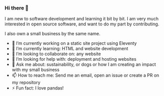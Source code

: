 ### Hi there 👋

I am new to software development and learning it bit by bit. I am very much interested in open source software, and want to do my part by contributing.

I also own a small business by the same name.

- 🔭 I’m currently working on a static site project using Eleventy
- 🌱 I’m currently learning: HTML and website development
- 👯 I’m looking to collaborate on: any website
- 🤔 I’m looking for help with: deployment and hosting websites
- 💬 Ask me about: sustainability, or dogs or how I am creating an impact with my small business
- 📫 How to reach me: Send me an email, open an issue or create a PR on my repository
- ⚡ Fun fact: I love pandas!

<!--
**theneedlemaid/theneedlemaid** is a ✨ _special_ ✨ repository because its `README.md` (this file) appears on your GitHub profile.

Here are some ideas to get you started:

- 🔭 I’m currently working on ...
- 🌱 I’m currently learning ...
- 👯 I’m looking to collaborate on ...
- 🤔 I’m looking for help with ...
- 💬 Ask me about ...
- 📫 How to reach me: ...
- 😄 Pronouns: ...
- ⚡ Fun fact: ...
-->
